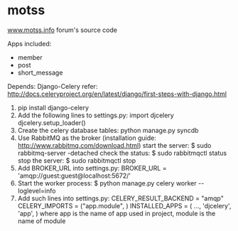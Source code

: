 motss
=====

www.motss.info forum's source code


Apps included:

* member
* post
* short_message


Depends: Django-Celery
refer: http://docs.celeryproject.org/en/latest/django/first-steps-with-django.html

1. pip install django-celery
2. Add the following lines to settings.py:
	import djcelery
	djcelery.setup_loader()
3. Create the celery database tables: python manage.py syncdb
4. Use RabbitMQ as the broker (installation guide: http://www.rabbitmq.com/download.html)
	start the server:
	$ sudo rabbitmq-server -detached
	check the status:
	$ sudo rabbitmqctl status
	stop the server:
	$ sudo rabbitmqctl stop
5. Add BROKER_URL into settings.py:
	BROKER_URL = 'amqp://guest:guest@localhost:5672/'
6. Start the worker process:
	$ python manage.py celery worker --loglevel=info
7. Add such lines into settings.py:
	CELERY_RESULT_BACKEND = "amqp"
	CELERY_IMPORTS = ("app.module", )
	INSTALLED_APPS = (
    	...,
    	'djcelery',
    	'app',
	)
	where app is the name of app used in project, module is the name of module




